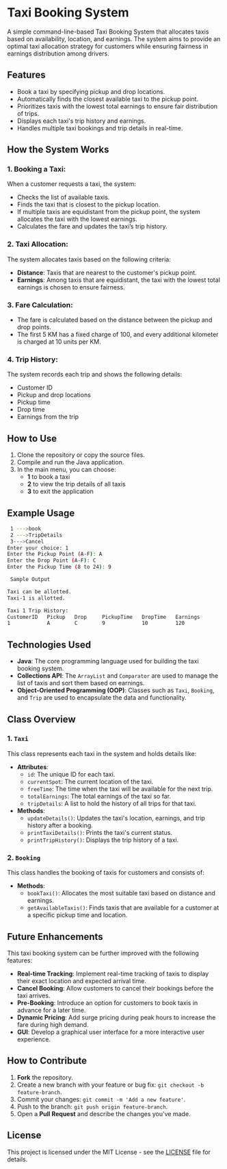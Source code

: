# Taxi Booking System

A simple command-line-based Taxi Booking System that allocates taxis based on availability, location, and earnings. The system aims to provide an optimal taxi allocation strategy for customers while ensuring fairness in earnings distribution among drivers.

## Features

- Book a taxi by specifying pickup and drop locations.
- Automatically finds the closest available taxi to the pickup point.
- Prioritizes taxis with the lowest total earnings to ensure fair distribution of trips.
- Displays each taxi's trip history and earnings.
- Handles multiple taxi bookings and trip details in real-time.

## How the System Works

### 1. Booking a Taxi:
When a customer requests a taxi, the system:
- Checks the list of available taxis.
- Finds the taxi that is closest to the pickup location.
- If multiple taxis are equidistant from the pickup point, the system allocates the taxi with the lowest earnings.
- Calculates the fare and updates the taxi’s trip history.

### 2. Taxi Allocation:
The system allocates taxis based on the following criteria:
- **Distance**: Taxis that are nearest to the customer's pickup point.
- **Earnings**: Among taxis that are equidistant, the taxi with the lowest total earnings is chosen to ensure fairness.

### 3. Fare Calculation:
- The fare is calculated based on the distance between the pickup and drop points. 
- The first 5 KM has a fixed charge of 100, and every additional kilometer is charged at 10 units per KM.

### 4. Trip History:
The system records each trip and shows the following details:
- Customer ID
- Pickup and drop locations
- Pickup time
- Drop time
- Earnings from the trip

## How to Use

1. Clone the repository or copy the source files.
2. Compile and run the Java application.
3. In the main menu, you can choose:
   - **1** to book a taxi
   - **2** to view the trip details of all taxis
   - **3** to exit the application

## Example Usage

```bash
 1 --->book 
 2 --->TripDetails 
 3--->Cancel
Enter your choice: 1
Enter the Pickup Point (A-F): A
Enter the Drop Point (A-F): C
Enter the Pickup Time (8 to 24): 9

 Sample Output 

Taxi can be allotted.
Taxi-1 is allotted.

Taxi 1 Trip History:
CustomerID   Pickup   Drop     PickupTime   DropTime   Earnings   
1            A        C        9            10         120
```


## Technologies Used

- **Java**: The core programming language used for building the taxi booking system.
- **Collections API**: The `ArrayList` and `Comparator` are used to manage the list of taxis and sort them based on earnings.
- **Object-Oriented Programming (OOP)**: Classes such as `Taxi`, `Booking`, and `Trip` are used to encapsulate the data and functionality.

## Class Overview

### 1. `Taxi`
This class represents each taxi in the system and holds details like:
- **Attributes**:
  - `id`: The unique ID for each taxi.
  - `currentSpot`: The current location of the taxi.
  - `freeTime`: The time when the taxi will be available for the next trip.
  - `totalEarnings`: The total earnings of the taxi so far.
  - `tripDetails`: A list to hold the history of all trips for that taxi.
- **Methods**:
  - `updateDetails()`: Updates the taxi's location, earnings, and trip history after a booking.
  - `printTaxiDetails()`: Prints the taxi's current status.
  - `printTripHistory()`: Displays the trip history of a taxi.

### 2. `Booking`
This class handles the booking of taxis for customers and consists of:
- **Methods**:
  - `bookTaxi()`: Allocates the most suitable taxi based on distance and earnings.
  - `getAvailableTaxis()`: Finds taxis that are available for a customer at a specific pickup time and location.

## Future Enhancements

This taxi booking system can be further improved with the following features:
- **Real-time Tracking**: Implement real-time tracking of taxis to display their exact location and expected arrival time.
- **Cancel Booking**: Allow customers to cancel their bookings before the taxi arrives.
- **Pre-Booking**: Introduce an option for customers to book taxis in advance for a later time.
- **Dynamic Pricing**: Add surge pricing during peak hours to increase the fare during high demand.
- **GUI**: Develop a graphical user interface for a more interactive user experience.

## How to Contribute

1. **Fork** the repository.
2. Create a new branch with your feature or bug fix: `git checkout -b feature-branch`.
3. Commit your changes: `git commit -m 'Add a new feature'`.
4. Push to the branch: `git push origin feature-branch`.
5. Open a **Pull Request** and describe the changes you've made.

## License

This project is licensed under the MIT License - see the [LICENSE](LICENSE) file for details.
